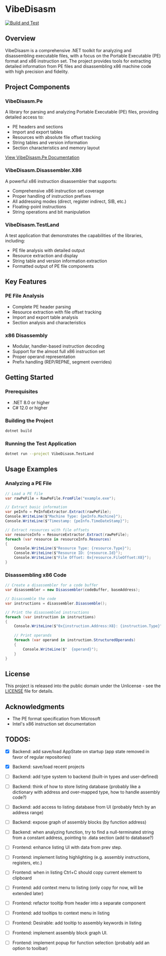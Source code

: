 # VibeDisasm

[![Build and Test](https://github.com/sampletext32/VibeDisasm/actions/workflows/build-and-test.yml/badge.svg)](https://github.com/sampletext32/VibeDisasm/actions/workflows/build-and-test.yml)

## Overview
VibeDisasm is a comprehensive .NET toolkit for analyzing and disassembling executable files, with a focus on the Portable Executable (PE) format and x86 instruction set. The project provides tools for extracting detailed information from PE files and disassembling x86 machine code with high precision and fidelity.

## Project Components

### VibeDisasm.Pe
A library for parsing and analyzing Portable Executable (PE) files, providing detailed access to:

- PE headers and sections
- Import and export tables
- Resources with absolute file offset tracking
- String tables and version information
- Section characteristics and memory layout

[View VibeDisasm.Pe Documentation](VibeDisasm.Pe/README.md)

### VibeDisasm.Disassembler.X86
A powerful x86 instruction disassembler that supports:

- Comprehensive x86 instruction set coverage
- Proper handling of instruction prefixes
- All addressing modes (direct, register indirect, SIB, etc.)
- Floating-point instructions
- String operations and bit manipulation

### VibeDisasm.TestLand
A test application that demonstrates the capabilities of the libraries, including:

- PE file analysis with detailed output
- Resource extraction and display
- String table and version information extraction
- Formatted output of PE file components

## Key Features

### PE File Analysis
- Complete PE header parsing
- Resource extraction with file offset tracking
- Import and export table analysis
- Section analysis and characteristics

### x86 Disassembly
- Modular, handler-based instruction decoding
- Support for the almost full x86 instruction set
- Proper operand representation
- Prefix handling (REP/REPNE, segment overrides)

## Getting Started

### Prerequisites
- .NET 8.0 or higher
- C# 12.0 or higher

### Building the Project
```bash
dotnet build
```

### Running the Test Application
```bash
dotnet run --project VibeDisasm.TestLand
```

## Usage Examples

### Analyzing a PE File
```csharp
// Load a PE file
var rawPeFile = RawPeFile.FromFile("example.exe");

// Extract basic information
var peInfo = PeInfoExtractor.Extract(rawPeFile);
Console.WriteLine($"Machine Type: {peInfo.Machine}");
Console.WriteLine($"Timestamp: {peInfo.TimeDateStamp}");

// Extract resources with file offsets
var resourceInfo = ResourceExtractor.Extract(rawPeFile);
foreach (var resource in resourceInfo.Resources)
{
    Console.WriteLine($"Resource Type: {resource.Type}");
    Console.WriteLine($"Resource ID: {resource.Id}");
    Console.WriteLine($"File Offset: 0x{resource.FileOffset:X8}");
}
```

### Disassembling x86 Code
```csharp
// Create a disassembler for a code buffer
var disassembler = new Disassembler(codeBuffer, baseAddress);

// Disassemble the code
var instructions = disassembler.Disassemble();

// Print the disassembled instructions
foreach (var instruction in instructions)
{
    Console.WriteLine($"0x{instruction.Address:X8}: {instruction.Type}");
    
    // Print operands
    foreach (var operand in instruction.StructuredOperands)
    {
        Console.WriteLine($"  {operand}");
    }
}
```

## License
This project is released into the public domain under the Unlicense - see the [LICENSE](LICENSE) file for details.

## Acknowledgments
- The PE format specification from Microsoft
- Intel's x86 instruction set documentation


## TODOS:

- [x] Backend: add save/load AppState on startup (app state removed in favor of regular repositories)
- [x] Backend: save/load recent projects
- [ ] Backend: add type system to backend (built-in types and user-defined)
- [ ] Backend: think of how to store listing database (probably like a dictionary with address and over-mapped type, how to handle assembly code?)
- [ ] Backend: add access to listing database from UI (probably fetch by an address range)
- [ ] Backend: expose graph of assembly blocks (by function address)
- [ ] Backend: when analyzing function, try to find a null-terminated string from a constant address, pointing to .data section (add to database?) 

- [ ] Frontend: enhance listing UI with data from prev step.
- [ ] Frontend: implement listing highlighting (e.g. assembly instructions, registers, etc.)
- [ ] Frontend: when in listing Ctrl+C should copy current element to clipboard
- [ ] Frontend: add context menu to listing (only copy for now, will be extended later)
- [ ] Frontend: refactor tooltip from header into a separate component
- [ ] Frontend: add tooltips to context menu in listing
- [ ] Frontend: Desirable: add tooltip to assembly keywords in listing
- [ ] Frontend: implement assembly block graph UI.
- [ ] Frontend: implement popup for function selection (probably add an option to toolbar)

